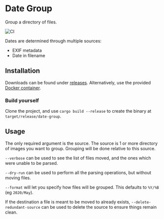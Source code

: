 # Date Group

Group a directory of files.

![CI](https://github.com/RealOrangeOne/date-group-rs/workflows/CI/badge.svg)

Dates are determined through multiple sources:

- EXIF metadata
- Date in filename

## Installation

Downloads can be found under [releases](https://github.com/RealOrangeOne/date-group/releases). Alternatively, use the provided [Docker container](https://hub.docker.com/r/theorangeone/date-group).

### Build yourself

Clone the project, and use `cargo build --release` to create the binary at `target/release/date-group`.

## Usage

The only required argument is the source. The source is 1 or more directory of images you want to group. Grouping will be done relative to this source.

`--verbose` can be used to see the list of files moved, and the ones which were unable to be parsed.

`--dry-run` can be used to perform all the parsing operations, but without moving files.

`--format` will let you specify how files will be grouped. This defaults to `%Y/%B` (eg `2020/May`).

If the destination a file is meant to be moved to already exists, `--delete-redundant-source` can be used to delete the source to ensure things remain clean.
